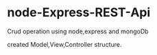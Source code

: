 # node-Express-REST-Api

Crud operation using node,express and mongoDb

created Model,View,Controller structure.

